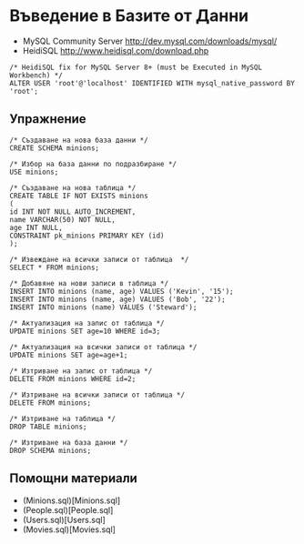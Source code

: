#  Въведение в Базите от Данни

- MySQL Community Server http://dev.mysql.com/downloads/mysql/
- HeidiSQL http://www.heidisql.com/download.php
```
/* HeidiSQL fix for MySQL Server 8+ (must be Executed in MySQL Workbench) */
ALTER USER 'root'@'localhost' IDENTIFIED WITH mysql_native_password BY 'root';
```
## Упражнение
```
/* Създаване на нова база данни */
CREATE SCHEMA minions;

/* Избор на база данни по подразбиране */
USE minions;

/* Създаване на нова таблица */
CREATE TABLE IF NOT EXISTS minions
(
id INT NOT NULL AUTO_INCREMENT,
name VARCHAR(50) NOT NULL,
age INT NULL,
CONSTRAINT pk_minions PRIMARY KEY (id)
);

/* Извеждане на всички записи от таблица  */
SELECT * FROM minions;

/* Добавяне на нови записи в таблица */
INSERT INTO minions (name, age) VALUES ('Kevin', '15');
INSERT INTO minions (name, age) VALUES ('Bob', '22');
INSERT INTO minions (name) VALUES ('Steward');

/* Актуализация на запис от таблица */
UPDATE minions SET age=10 WHERE id=3;

/* Актуализация на всички записи от таблица */
UPDATE minions SET age=age+1;

/* Изтриване на запис от таблица */
DELETE FROM minions WHERE id=2;

/* Изтриване на всички записи от таблица */
DELETE FROM minions;

/* Изтриване на таблица */
DROP TABLE minions;

/* Изтриване на база данни */
DROP SCHEMA minions;
```
## Помощни материали
- (Minions.sql)[Minions.sql]
- (People.sql)[People.sql]
- (Users.sql)[Users.sql]
- (Movies.sql)[Movies.sql]
